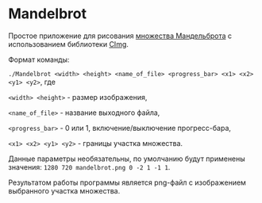# Mandelbrot
Простое приложение для рисования [множества Мандельброта](https://ru.wikipedia.org/wiki/%D0%9C%D0%BD%D0%BE%D0%B6%D0%B5%D1%81%D1%82%D0%B2%D0%BE_%D0%9C%D0%B0%D0%BD%D0%B4%D0%B5%D0%BB%D1%8C%D0%B1%D1%80%D0%BE%D1%82%D0%B0) с использованием библиотеки [CImg](http://cimg.eu/).


Формат команды:

`./Mandelbrot <width> <height> <name_of_file> <progress_bar> <x1> <x2> <y1> <y2>`, где

`<width> <height>` - размер изображения,

`<name_of_file>` - название выходного файла,

`<progress_bar>` - 0 или 1, включение/выключение прогресс-бара,

`<x1> <x2> <y1> <y2>` - границы участка множества.

Данные параметры необязательны, по умолчанию будут применены значения: `1280 720 mandelbrot.png 0 -2 1 -1 1`.

Результатом работы программы является png-файл с изображением выбранного участка множества.
